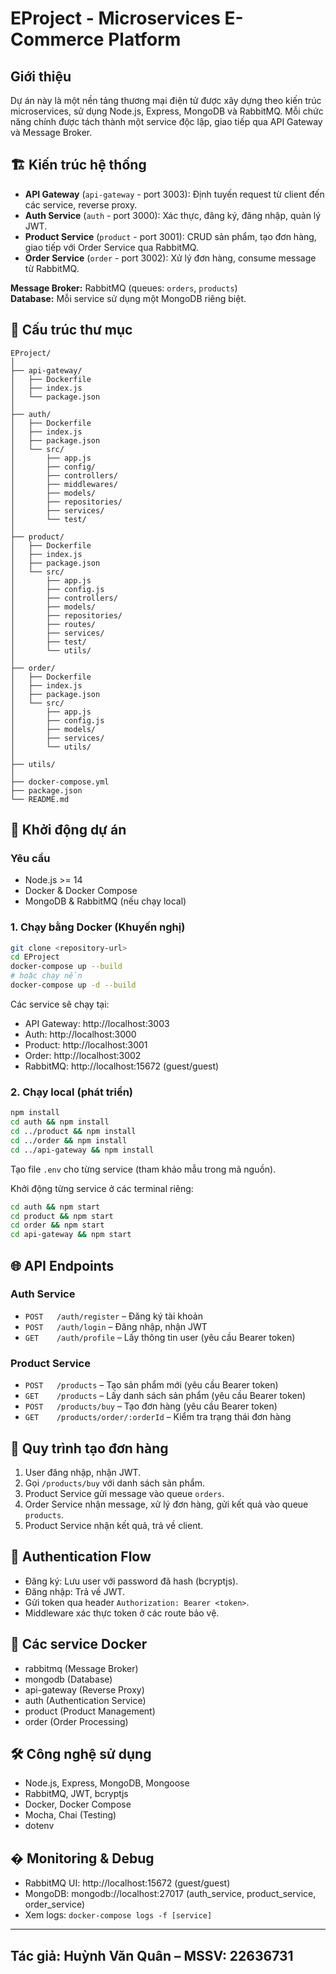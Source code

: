 # EProject - Microservices E-Commerce Platform

## Giới thiệu

Dự án này là một nền tảng thương mại điện tử được xây dựng theo kiến trúc microservices, sử dụng Node.js, Express, MongoDB và RabbitMQ. Mỗi chức năng chính được tách thành một service độc lập, giao tiếp qua API Gateway và Message Broker.

## 🏗️ Kiến trúc hệ thống

- **API Gateway** (`api-gateway` - port 3003): Định tuyến request từ client đến các service, reverse proxy.
- **Auth Service** (`auth` - port 3000): Xác thực, đăng ký, đăng nhập, quản lý JWT.
- **Product Service** (`product` - port 3001): CRUD sản phẩm, tạo đơn hàng, giao tiếp với Order Service qua RabbitMQ.
- **Order Service** (`order` - port 3002): Xử lý đơn hàng, consume message từ RabbitMQ.

**Message Broker:** RabbitMQ (queues: `orders`, `products`)  
**Database:** Mỗi service sử dụng một MongoDB riêng biệt.

## 📁 Cấu trúc thư mục

```
EProject/
│
├── api-gateway/
│   ├── Dockerfile
│   ├── index.js
│   └── package.json
│
├── auth/
│   ├── Dockerfile
│   ├── index.js
│   ├── package.json
│   └── src/
│       ├── app.js
│       ├── config/
│       ├── controllers/
│       ├── middlewares/
│       ├── models/
│       ├── repositories/
│       ├── services/
│       └── test/
│
├── product/
│   ├── Dockerfile
│   ├── index.js
│   ├── package.json
│   └── src/
│       ├── app.js
│       ├── config.js
│       ├── controllers/
│       ├── models/
│       ├── repositories/
│       ├── routes/
│       ├── services/
│       ├── test/
│       └── utils/
│
├── order/
│   ├── Dockerfile
│   ├── index.js
│   ├── package.json
│   └── src/
│       ├── app.js
│       ├── config.js
│       ├── models/
│       ├── services/
│       └── utils/
│
├── utils/
│
├── docker-compose.yml
├── package.json
└── README.md
```

## 🚀 Khởi động dự án

### Yêu cầu

- Node.js >= 14
- Docker & Docker Compose
- MongoDB & RabbitMQ (nếu chạy local)

### 1. Chạy bằng Docker (Khuyến nghị)

```bash
git clone <repository-url>
cd EProject
docker-compose up --build
# hoặc chạy nền
docker-compose up -d --build
```

Các service sẽ chạy tại:
- API Gateway: http://localhost:3003
- Auth: http://localhost:3000
- Product: http://localhost:3001
- Order: http://localhost:3002
- RabbitMQ: http://localhost:15672 (guest/guest)

### 2. Chạy local (phát triển)

```bash
npm install
cd auth && npm install
cd ../product && npm install
cd ../order && npm install
cd ../api-gateway && npm install
```
Tạo file `.env` cho từng service (tham khảo mẫu trong mã nguồn).

Khởi động từng service ở các terminal riêng:
```bash
cd auth && npm start
cd product && npm start
cd order && npm start
cd api-gateway && npm start
```

## 🌐 API Endpoints

### Auth Service

- `POST   /auth/register` – Đăng ký tài khoản
- `POST   /auth/login` – Đăng nhập, nhận JWT
- `GET    /auth/profile` – Lấy thông tin user (yêu cầu Bearer token)

### Product Service

- `POST   /products` – Tạo sản phẩm mới (yêu cầu Bearer token)
- `GET    /products` – Lấy danh sách sản phẩm (yêu cầu Bearer token)
- `POST   /products/buy` – Tạo đơn hàng (yêu cầu Bearer token)
- `GET    /products/order/:orderId` – Kiểm tra trạng thái đơn hàng

## 🔄 Quy trình tạo đơn hàng

1. User đăng nhập, nhận JWT.
2. Gọi `/products/buy` với danh sách sản phẩm.
3. Product Service gửi message vào queue `orders`.
4. Order Service nhận message, xử lý đơn hàng, gửi kết quả vào queue `products`.
5. Product Service nhận kết quả, trả về client.

## 🔐 Authentication Flow

- Đăng ký: Lưu user với password đã hash (bcryptjs).
- Đăng nhập: Trả về JWT.
- Gửi token qua header `Authorization: Bearer <token>`.
- Middleware xác thực token ở các route bảo vệ.

## 🐳 Các service Docker

- rabbitmq (Message Broker)
- mongodb (Database)
- api-gateway (Reverse Proxy)
- auth (Authentication Service)
- product (Product Management)
- order (Order Processing)

## 🛠️ Công nghệ sử dụng

- Node.js, Express, MongoDB, Mongoose
- RabbitMQ, JWT, bcryptjs
- Docker, Docker Compose
- Mocha, Chai (Testing)
- dotenv

## � Monitoring & Debug

- RabbitMQ UI: http://localhost:15672 (guest/guest)
- MongoDB: mongodb://localhost:27017 (auth_service, product_service, order_service)
- Xem logs: `docker-compose logs -f [service]`

---

**Tác giả:** Huỳnh Văn Quân – MSSV: 22636731  
---